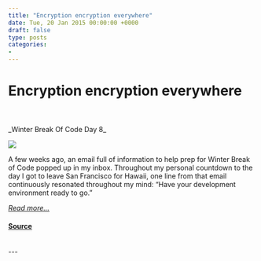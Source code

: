 ```yaml
---
title: "Encryption encryption everywhere"
date: Tue, 20 Jan 2015 00:00:00 +0000
draft: false
type: posts
categories: 
- 
---
```

# Encryption encryption everywhere

<br/>

<br/>
_Winter Break Of Code Day 8_

![](/blog/images/wboc-water.jpg)

A few weeks ago, an email full of information to help prep for Winter Break of Code popped up in my inbox. Throughout my personal countdown to the day I got to leave San Francisco for Hawaii, one line from that email continuously resonated throughout my mind: “Have your development environment ready to go.”

[_Read more..._](https://signal.org/blog/encryption-encryption-everywhere/)

#### [Source](https://signal.org/blog/encryption-encryption-everywhere/)

<br/>
---
